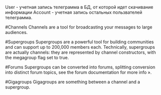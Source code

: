 User - учетная запись телеграмма в БД, от которой идет скачивание информации
Account - учетная запись остальных пользвателей телеграмма.

#Channels
Channels are a tool for broadcasting your messages to large audiences.

#Supergroups
Supergroups are a powerful tool for building communities and can support up to 200,000 members each.
Technically, supergroups are actually channels: they are represented by channel constructors, with the megagroup flag set to true.

#Forums
Supergroups can be converted into forums, splitting conversion into distinct forum topics, see the forum documentation for more info ».

#Gigagroups
Gigagroups are something between a channel and a supergroup.
